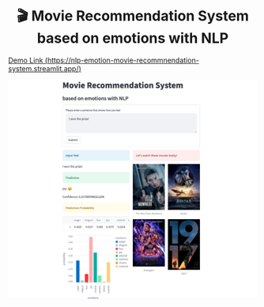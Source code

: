 <h1 align="center">🎬 Movie Recommendation System based on emotions with NLP</h1>

[Demo Link (https://nlp-emotion-movie-recommnendation-system.streamlit.app/)](https://nlp-emotion-movie-recommnendation-system.streamlit.app/)    

![main](https://raw.githubusercontent.com/DEVHEE/nlp-emotion-movie-recommnendation-system/main/readme/img/main_1.png)